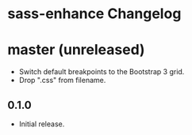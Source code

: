 # sass-enhance Changelog

# master (unreleased)

- Switch default breakpoints to the Bootstrap 3 grid.
- Drop ".css" from filename.

## 0.1.0

- Initial release.
